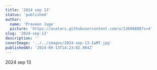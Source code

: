 ```yaml
---
title: '2024 sep 13'
status: 'published'
author:
  name: 'Praveen Juge'
  picture: 'https://avatars.githubusercontent.com/u/13696888?v=4'
slug: '2024-sep-13'
description: ''
coverImage: '../../images/2024-sep-13-IwMT.jpg'
publishedAt: '2024-09-13T14:23:02.984Z'
---
```


2024 sep 13